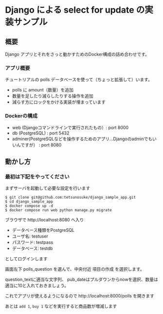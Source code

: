 # Django による select for update の実装サンプル

## 概要

Django アプリとそれをさっと動かすためのDocker構成の詰め合わせです。

### アプリ概要

チュートリアルの polls データベースを使って（ちょっと拡張して）います。

- polls に amount（数量）を追加
- 数量を足したり減らしたりする操作を追加
- 減らす方にロックをかける実装が埋まっています

### Dockerの構成

- web (Djangoコマンドラインで実行されたもの）: port 8000
- db (PostgreSQL) : port 5432
- adminer(PostgreSQLなどを操作するためのアプリ...Djangoのadminでもいいんですが） : port 8080


## 動かし方

### 最初は下記をやってください

まずサーバを起動して必要な設定を行います

```
$ git clone git@github.com:tetsunosuke/django_sample_app.git
$ cd django_sample_app
$ docker compose up -d
$ docker compose run web python manage.py migrate
```

ブラウザで http://localhost:8080 へ入り

- データベース種類をPostgreSQL
- ユーザ名: testuser
- パスワード: testpass
- データベース: testdb

としてログインします

画面左下 polls_question を選んで、中央付近 項目の作成 を選択します。

question_textに適当な文字列、 pub_dateはプルダウンからnowを選択、数量は適当に10と入れておきましょう。

これでアプリが使えるようになるので http://localhost:8000/polls を開きます

あとは `add 1`, `buy 1` などを実行すると商品数が増減します










